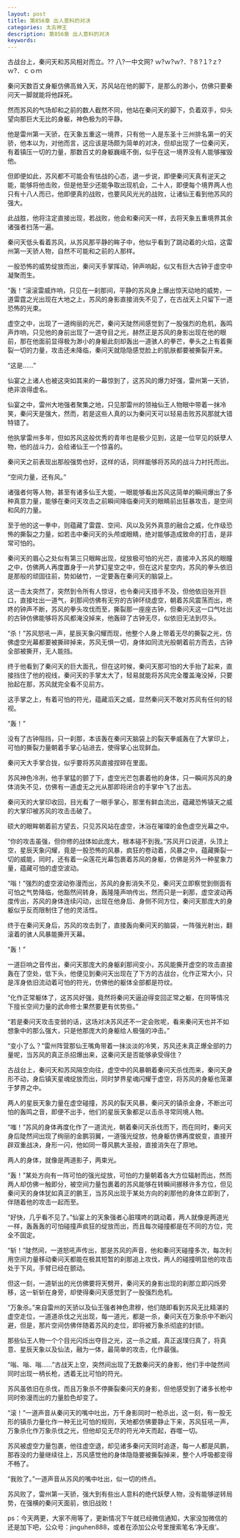 ```yaml
---
layout: post
title: 第856章 出人意料的对决
categories: 太古神王
description: 第856章 出人意料的对决
keywords:
---
```


古战台上，秦问天和苏风相对而立。?? 八?一中文网?  ｗ?ｗ?ｗ?．?８?１?ｚ?ｗ?．ｃｏｍ

秦问天数百丈身躯仿佛高耸入天，苏风站在他的脚下，是那么的渺小，仿佛只要秦问天一脚就能将他踩死。

然而苏风的气场却和之前的数人截然不同，他站在秦问天的脚下，负着双手，仰头望向那巨大无比的身躯，神色极为的平静。

他是雷州第一天骄，在天象五重这一境界，只有他一人是东圣十三州排名第一的天骄，他本以为，对他而言，这应该是场颇为简单的对决，但却出现了一位秦问天，有着镇压一切的力量，那数百丈的身躯巍峨不倒，似乎在这一境界没有人能够摧毁他。

但即便如此，苏风都不可能会有怯战的心态，退一步说，即便秦问天真有逆天之能，能够将他击败，但是他至少还能争取出现机会，二十人，即便每个境界两人也只有十八人而已，他即便真的战败，也要风风光光的战败，让诸仙王看到他苏风的强大。

此战胜，他将注定直接出现，若战败，他会和秦问天一样，去将天象五重境界其余诸强者扫荡一遍。

秦问天低头看着苏风，从苏风那平静的眸子中，他似乎看到了跳动着的火焰，这雷州第一天骄人物，自然不可能和之前的人那样。

一股恐怖的威势绽放而出，秦问天手掌挥动，钟声响起，似又有巨大古钟于虚空中凝聚而生。

“轰！”滚滚雷威炸响，只见在一刹那间，平静的苏风身上爆出惊天动地的威势，一道雷霆之光出现在大地之上，苏风的身影直接消失不见了，在古战天上只留下一道恐怖的光束。

虚空之中，出现了一道绚丽的光芒，秦问天陡然间感觉到了一股强烈的危机，轰鸣声炸响，只见他的身前出现了一道夺目之光，赫然正是苏风的身影出现在他的眼前，那在他面前显得极为渺小的身躯此刻却轰出一道骇人的拳芒，拳头之上有着撕裂一切的力量，攻击还未降临，秦问天就隐隐感觉脸上的肌肤都要被撕裂开来。

“这是……”

仙宴之上诸人也被这突如其来的一幕惊到了，这苏风的爆力好强，雷州第一天骄，绝非浪得虚名。

仙宴之中，雷州大地强者聚集之地，只见那雷州的领袖仙王人物眼中带着一抹冷笑，秦问天是强大，然而，若是这些人真的以为秦问天可以轻易击败苏风那就大错特错了。

他执掌雷州多年，但如苏风这般优秀的青年也是极少见到，这是一位罕见的妖孽人物，他的战斗力，会给诸仙王一个惊喜的。

秦问天之前表现出那般强势也好，这样的话，同样能够将苏风的战斗力衬托而出。

“空间力量，还有风。”

诸强者何等人物，甚至有诸多仙王大能，一眼能够看出苏风这简单的瞬间爆出了多种真意力量，能够在秦问天攻击之前瞬间降临秦问天的眼睛前出狂暴攻击，是空间和风的力量。

至于他的这一拳中，则蕴藏了雷霆、空间、风以及另外真意的融合之威，化作级恐怖的撕裂之力量，如若击中秦问天的头颅或眼睛，绝对能够造成致命的打击，是非常可怕的。

秦问天的眉心之处似有第三只眼眸出现，绽放极可怕的光芒，直接冲入苏风的眼瞳之中，仿佛两人再度置身于一片梦幻星空之中，但在这片星空内，苏风的拳头依旧是那般的顽固往前，势如破竹，一定要轰在秦问天的脑袋上。

这一击太突然了，突然到令所有人惊讶，也令秦问天措手不及，但他依旧张开巨口，直接吐出一道气，刹那间仿佛有无穷的古钟环绕虚空，朝着苏风震荡而出，咚咚的钟声不断，苏风的拳头攻伐而至，撕裂那一座座古钟，但秦问天这一口气吐出的古钟仿佛能够将苏风都淹没掉来，他轰碎了古钟无尽，似依旧无法到尽头。

“杀！”苏风怒吼一声，星辰天象闪耀而现，他整个人身上带着无尽的撕裂之光，仿佛虚空光幕都要被撕碎掉来，苏风无惧一切，身体如同流光般朝着前方而去，古钟全部被撕开，无人能挡。

终于他看到了秦问天的巨大面孔，但在这时候，秦问天那可怕的大手抬了起来，直接挡住了他的视线，秦问天的手掌太大了，轻易就能将苏风完全覆盖淹没掉，只要抬起在那，苏风就完全看不见前方。

这手掌之上，有着可怕的符光，蕴藏滔天之威，显然秦问天不敢对苏风有任何的轻视。

“轰！”

没有了古钟阻挡，只一刹那，本该轰在秦问天脑袋上的裂天拳威轰在了大掌印上，可怕的撕裂力量朝着手掌心钻进去，使得掌心出现鲜血。

秦问天大手掌合拢，似乎要将苏风直接捏碎在里面。

苏风神色冷冽，他手掌猛的颤了下，虚空光芒包裹着他的身体，只一瞬间苏风的身体消失不见，仿佛有一道虚无之光从那即将闭合的手掌中飞了出去。

秦问天的大掌印收回，目光看了一眼手掌心，那里有鲜血流出，蕴藏恐怖镇天之威的大掌印被苏风的攻击击破了。

硕大的眼眸朝着前方望去，只见苏风站在虚空，沐浴在璀璨的金色虚空光幕之中。

“你的攻击虽强，但你修的战体如此庞大，根本碰不到我。”苏风开口说道，头顶上空，星辰天象闪耀，竟是一股恐怖的风暴，疯狂的卷动着，风暴之中，蕴藏撕裂一切的威能，同时，还有着一朵莲花光幕包裹着苏风的身躯，仿佛是另外一种星象力量，蕴藏可怕的虚空波动。

“嗡！”强烈的虚空波动弥漫而出，苏风的身影消失不见，秦问天立即察觉到侧面有可怕之气势降临，他豁然间转身，轰隆隆声响传出，然而只是一刹那，虚空波动再度传出，苏风的身体连续闪动，出现在他身后、身侧不同方位，秦问天那庞大的身躯似乎反而限制住了他的灵活性。

终于在秦问天身后，苏风的攻击到了，直接轰向秦问天的脑袋，一阵强光射出，翻滚着的骇人风暴能撕开天幕。

“轰！”

一道巨响之音传出，秦问天那庞大的身躯刹那间变小，苏风能撕开虚空的攻击直接轰在了空处，低下头，他便见到秦问天出现在了下方的古战台，化作正常大小，只是浑身依旧流动着可怕的符光，仿佛他的躯体全部都是符纹。

“化作正常躯体了，这苏风好强，竟然将秦问天逼迫得变回正常之躯，在同等情况下擅长空间力量的武命修士果然要更有优势些。”

“若是秦问天攻击变弱的话，这场对决苏风还不一定会败呢，看来秦问天也并不如想象中的那么强大，只是他那庞大的身躯给人极强的冲击。”

“变小了么？”雷州阵营那仙王嘴角带着一抹淡淡的冷笑，苏风还未真正爆全部的力量呢，当苏风的真正杀招爆出来，这秦问天是否能够承受得住？

古战台上，秦问天和苏风隔空向往，虚空中的风暴朝着秦问天杀伐而来，秦问天身形不动，身后镇天星魂绽放而出，同时梦界星魂闪耀于虚空，将苏风的身躯也笼罩于梦界之中。

两人的星辰天象力量在虚空碰撞，苏风的裂天风暴，秦问天的镇杀金身，不断出可怕的轰鸣之音，即便不出手，他们的星辰天象都足以击杀寻常同境人物。

“嗤！”苏风的身体再度化作了一道流光，朝着秦问天杀伐而下，而在同时，秦问天身后陡然间出现了绚丽的金鹏羽翼，一道强光绽放，他身躯仿佛再度蜕变，直接开辟双重战决，身形一闪，他如同一尊风鹏大圣般，直接消失在了原地。

两人的身体，就像是两道影子，两束光。

“轰！”某处方向有一阵可怕的强光绽放，可怕的力量朝着各大方位辐射而出，然而两人却仿佛一触即分，被空间力量包裹着的苏风能够在转瞬间挪移许多方位，但见秦问天的身体犹如真正的鹏王，当苏风出现于某处方向的刹那他的身体立即到了，伴随着他的攻击一起而至。

“好快，几乎看不见了。”仙宴上的天象强者心脏噗咚的跳动着，两人就像是两道光一样，轰轰轰的可怕碰撞声疯狂的绽放而出，而且每次碰撞都是在不同的方位，完全不固定。

“斩！”陡然间，一道怒吼声传出，那是苏风的声音，他和秦问天碰撞多次，每次利用空间力量移动秦问天都能在极其短暂的刹那追上攻伐，两人的碰撞明显他的攻击处于下风，手臂已经在颤动。

但这一刻，一道斩出的光仿佛要将天劈开，秦问天的身影出现的刹那立即闪烁旁移，这一斩斩在身旁，却使得秦问天感觉到了一股强烈危机。

“万象杀。”来自雷州的天骄以及仙王强者神色肃穆，他们随即看到苏风无比精湛的虚空走位，一道道杀伐之光出现，每一道光，都是一杀，秦问天在万象杀中不断闪避，但是，那片空间仿佛伴随着苏风的走位，即将被万象杀彻底的封锁。

那些仙王人物一个个目光闪烁出夺目之光，这一杀之威，真正返璞归真了，将真意、星辰天象以及仙法，融为一体，最简单的攻击，化作最强。

“嗡、嗡、嗡……”古战天上空，突然间出现了无数秦问天的身影，他们手中陡然间同时出现一柄长枪，透着无比可怕的符光。

苏风虽依旧在杀伐，而且万象杀不停撕裂秦问天的身影，但他感受到了诸多长枪中同时弥漫而出的力量脸色却变了。

“滚！”一道声音从秦问天的嘴中吐出，万千身影同时一枪杀出，这一刻，有一股无形的镇杀力量化作一种无比可怕的规则，天地都仿佛要静止下来，苏风狂吼一声，万象杀化作万象杀伐之光，但他却见无尽的符光冲天而起，吞噬一切。

苏风被虚空力量包裹，他往虚空退，却见诸多秦问天同时追逐，每一人都是风鹏，那吞没的力量继续往上，苏风感觉他的身体隐隐要被撕裂掉来，整个人呼吸都变得不畅了。

“我败了。”一道声音从苏风的嘴中吐出，似一切的终点。

苏风败了，雷州第一天骄，强大到有些出人意料的绝代妖孽人物，没有能够逆转局势，在强横的秦问天面前，依旧战败！

ps：今天两更，大家不用等了，更新情况下午就已经微信通知，大家没加微信的还是加下吧，公众号：jinguhen888，或者在添加公众号里搜索笔名‘净无痕’。
